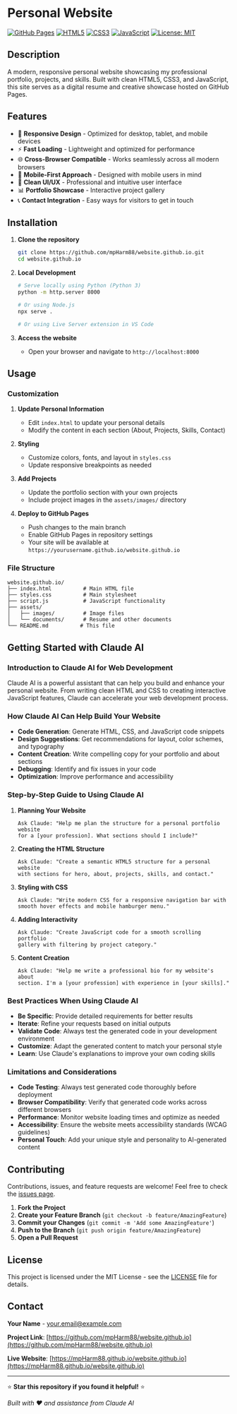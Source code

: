 # Personal Website

[![GitHub Pages](https://img.shields.io/badge/GitHub%20Pages-Live-brightgreen)](https://mpHarm88.github.io/website.github.io)
[![HTML5](https://img.shields.io/badge/HTML5-E34F26?logo=html5&logoColor=white)](https://developer.mozilla.org/en-US/docs/Web/HTML)
[![CSS3](https://img.shields.io/badge/CSS3-1572B6?logo=css3&logoColor=white)](https://developer.mozilla.org/en-US/docs/Web/CSS)
[![JavaScript](https://img.shields.io/badge/JavaScript-F7DF1E?logo=javascript&logoColor=black)](https://developer.mozilla.org/en-US/docs/Web/JavaScript)
[![License: MIT](https://img.shields.io/badge/License-MIT-yellow.svg)](https://opensource.org/licenses/MIT)

## Description

A modern, responsive personal website showcasing my professional portfolio, projects, and skills. Built with clean HTML5, CSS3, and JavaScript, this site serves as a digital resume and creative showcase hosted on GitHub Pages.

## Features

- 🎨 **Responsive Design** - Optimized for desktop, tablet, and mobile devices
- ⚡ **Fast Loading** - Lightweight and optimized for performance
- 🌐 **Cross-Browser Compatible** - Works seamlessly across all modern browsers
- 📱 **Mobile-First Approach** - Designed with mobile users in mind
- 🎯 **Clean UI/UX** - Professional and intuitive user interface
- 📊 **Portfolio Showcase** - Interactive project gallery
- 📞 **Contact Integration** - Easy ways for visitors to get in touch

## Installation

1. **Clone the repository**
   ```bash
   git clone https://github.com/mpHarm88/website.github.io.git
   cd website.github.io
   ```

2. **Local Development**
   ```bash
   # Serve locally using Python (Python 3)
   python -m http.server 8000
   
   # Or using Node.js
   npx serve .
   
   # Or using Live Server extension in VS Code
   ```

3. **Access the website**
   - Open your browser and navigate to `http://localhost:8000`

## Usage

### Customization

1. **Update Personal Information**
   - Edit `index.html` to update your personal details
   - Modify the content in each section (About, Projects, Skills, Contact)

2. **Styling**
   - Customize colors, fonts, and layout in `styles.css`
   - Update responsive breakpoints as needed

3. **Add Projects**
   - Update the portfolio section with your own projects
   - Include project images in the `assets/images/` directory

4. **Deploy to GitHub Pages**
   - Push changes to the main branch
   - Enable GitHub Pages in repository settings
   - Your site will be available at `https://yourusername.github.io/website.github.io`

### File Structure
```
website.github.io/
├── index.html          # Main HTML file
├── styles.css          # Main stylesheet
├── script.js           # JavaScript functionality
├── assets/
│   ├── images/         # Image files
│   └── documents/      # Resume and other documents
└── README.md          # This file
```

## Getting Started with Claude AI

### Introduction to Claude AI for Web Development

Claude AI is a powerful assistant that can help you build and enhance your personal website. From writing clean HTML and CSS to creating interactive JavaScript features, Claude can accelerate your web development process.

### How Claude AI Can Help Build Your Website

- **Code Generation**: Generate HTML, CSS, and JavaScript code snippets
- **Design Suggestions**: Get recommendations for layout, color schemes, and typography
- **Content Creation**: Write compelling copy for your portfolio and about sections
- **Debugging**: Identify and fix issues in your code
- **Optimization**: Improve performance and accessibility

### Step-by-Step Guide to Using Claude AI

1. **Planning Your Website**
   ```
   Ask Claude: "Help me plan the structure for a personal portfolio website 
   for a [your profession]. What sections should I include?"
   ```

2. **Creating the HTML Structure**
   ```
   Ask Claude: "Create a semantic HTML5 structure for a personal website 
   with sections for hero, about, projects, skills, and contact."
   ```

3. **Styling with CSS**
   ```
   Ask Claude: "Write modern CSS for a responsive navigation bar with 
   smooth hover effects and mobile hamburger menu."
   ```

4. **Adding Interactivity**
   ```
   Ask Claude: "Create JavaScript code for a smooth scrolling portfolio 
   gallery with filtering by project category."
   ```

5. **Content Creation**
   ```
   Ask Claude: "Help me write a professional bio for my website's about 
   section. I'm a [your profession] with experience in [your skills]."
   ```

### Best Practices When Using Claude AI

- **Be Specific**: Provide detailed requirements for better results
- **Iterate**: Refine your requests based on initial outputs
- **Validate Code**: Always test the generated code in your development environment
- **Customize**: Adapt the generated content to match your personal style
- **Learn**: Use Claude's explanations to improve your own coding skills

### Limitations and Considerations

- **Code Testing**: Always test generated code thoroughly before deployment
- **Browser Compatibility**: Verify that generated code works across different browsers
- **Performance**: Monitor website loading times and optimize as needed
- **Accessibility**: Ensure the website meets accessibility standards (WCAG guidelines)
- **Personal Touch**: Add your unique style and personality to AI-generated content

## Contributing

Contributions, issues, and feature requests are welcome! Feel free to check the [issues page](https://github.com/mpHarm88/website.github.io/issues).

1. **Fork the Project**
2. **Create your Feature Branch** (`git checkout -b feature/AmazingFeature`)
3. **Commit your Changes** (`git commit -m 'Add some AmazingFeature'`)
4. **Push to the Branch** (`git push origin feature/AmazingFeature`)
5. **Open a Pull Request**

## License

This project is licensed under the MIT License - see the [LICENSE](LICENSE) file for details.

## Contact

**Your Name** - [your.email@example.com](mailto:your.email@example.com)

**Project Link**: [https://github.com/mpHarm88/website.github.io](https://github.com/mpHarm88/website.github.io)

**Live Website**: [https://mpHarm88.github.io/website.github.io](https://mpHarm88.github.io/website.github.io)

---

⭐ **Star this repository if you found it helpful!** ⭐

*Built with ❤️ and assistance from Claude AI*

